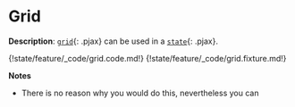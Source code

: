 # Grid

__Description__: [`grid`](./../grid/general.md){: .pjax} can be used in a [`state`](./../state/general.md){: .pjax}.

{!state/feature/_code/grid.code.md!}
{!state/feature/_code/grid.fixture.md!}

__Notes__

+ There is no reason why you would do this, nevertheless you can

<div class="cf"></div>
<div class="end"></div>

